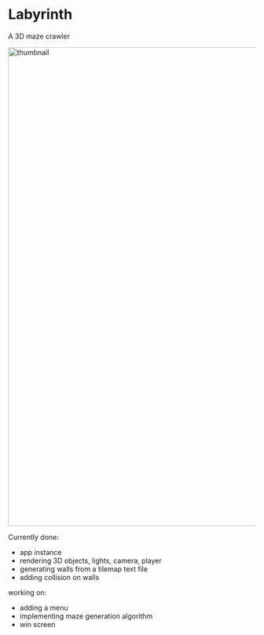# Labyrinth 
A 3D maze crawler

<img width="976" alt="thumbnail" src="https://github.com/user-attachments/assets/7fbb6b8d-5afd-46ab-b5bb-294f427d1a55">

Currently done:
- app instance 
- rendering 3D objects, lights, camera, player
- generating walls from a tilemap text file
- adding collision on walls

working on:
- adding a menu
- implementing maze generation algorithm
- win screen